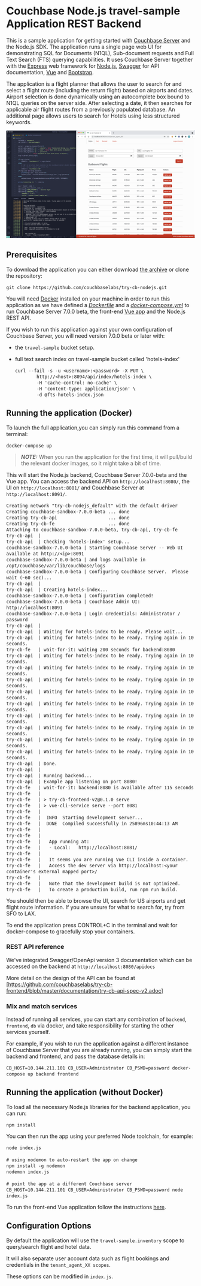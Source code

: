 # Couchbase Node.js travel-sample Application REST Backend


This is a sample application for getting started with [Couchbase Server] and the Node.js SDK.
The application runs a single page web UI for demonstrating SQL for Documents (N1QL), Sub-document requests and Full Text Search (FTS) querying capabilities.
It uses Couchbase Server together with the [Express] web framework for [Node.js], [Swagger] for API documentation, [Vue] and [Bootstrap].

The application is a flight planner that allows the user to search for and select a flight route (including the return flight) based on airports and dates.
Airport selection is done dynamically using an autocomplete box bound to N1QL queries on the server side. After selecting a date, it then searches
for applicable air flight routes from a previously populated database. An additional page allows users to search for Hotels using less structured keywords.

![Application](app.png)

## Prerequisites

To download the application you can either download [the archive](https://github.com/couchbaselabs/try-cb-nodejs/archive/master.zip) or clone the repository:

```
git clone https://github.com/couchbaselabs/try-cb-nodejs.git
```

You will need [Docker](https://docs.docker.com/get-docker/) installed on your machine in order to run this application as we have defined a [_Dockerfile_](Dockerfile) and a [_docker-compose.yml_](docker-compose.yml) to run Couchbase Server 7.0.0 beta, the front-end [Vue app](https://github.com/couchbaselabs/try-cb-frontend-v2.git) and the Node.js REST API.

If you wish to run this application against your own configuration of Couchbase Server, you will need version 7.0.0 beta or later with:

* the `travel-sample` bucket setup.
* full text search index on travel-sample bucket called 'hotels-index'

    ```
    curl --fail -s -u <username>:<password> -X PUT \
            http://<host>:8094/api/index/hotels-index \
            -H 'cache-control: no-cache' \
            -H 'content-type: application/json' \
            -d @fts-hotels-index.json
    ```

## Running the application (Docker)

To launch the full application,you can simply run this command from a terminal:

```
docker-compose up
```

> **_NOTE:_** When you run the application for the first time, it will pull/build the relevant docker images, so it might take a bit of time.

This will start the Node.js backend, Couchbase Server 7.0.0-beta and the Vue app.
You can access the backend API on `http://localhost:8080/`, the UI on `http://localhost:8081/` and Couchbase Server at `http://localhost:8091/`.

```
Creating network "try-cb-nodejs_default" with the default driver
Creating couchbase-sandbox-7.0.0-beta ... done
Creating try-cb-api                   ... done
Creating try-cb-fe                    ... done
Attaching to couchbase-sandbox-7.0.0-beta, try-cb-api, try-cb-fe
try-cb-api  |
try-cb-api  | Checking 'hotels-index' setup...
couchbase-sandbox-7.0.0-beta | Starting Couchbase Server -- Web UI available at http://<ip>:8091
couchbase-sandbox-7.0.0-beta | and logs available in /opt/couchbase/var/lib/couchbase/logs
couchbase-sandbox-7.0.0-beta | Configuring Couchbase Server.  Please wait (~60 sec)...
try-cb-api  |
try-cb-api  | Creating hotels-index...
couchbase-sandbox-7.0.0-beta | Configuration completed!
couchbase-sandbox-7.0.0-beta | Couchbase Admin UI: http://localhost:8091
couchbase-sandbox-7.0.0-beta | Login credentials: Administrator / password
try-cb-api  |
try-cb-api  | Waiting for hotels-index to be ready. Please wait...
try-cb-api  | Waiting for hotels-index to be ready. Trying again in 10 seconds.
try-cb-fe   | wait-for-it: waiting 200 seconds for backend:8080
try-cb-api  | Waiting for hotels-index to be ready. Trying again in 10 seconds.
try-cb-api  | Waiting for hotels-index to be ready. Trying again in 10 seconds.
try-cb-api  | Waiting for hotels-index to be ready. Trying again in 10 seconds.
try-cb-api  | Waiting for hotels-index to be ready. Trying again in 10 seconds.
try-cb-api  | Waiting for hotels-index to be ready. Trying again in 10 seconds.
try-cb-api  | Waiting for hotels-index to be ready. Trying again in 10 seconds.
try-cb-api  | Waiting for hotels-index to be ready. Trying again in 10 seconds.
try-cb-api  | Waiting for hotels-index to be ready. Trying again in 10 seconds.
try-cb-api  | Waiting for hotels-index to be ready. Trying again in 10 seconds.
try-cb-api  | Done.
try-cb-api  |
try-cb-api  | Running backend...
try-cb-api  | Example app listening on port 8080!
try-cb-fe   | wait-for-it: backend:8080 is available after 115 seconds
try-cb-fe   |
try-cb-fe   | > try-cb-frontend-v2@0.1.0 serve
try-cb-fe   | > vue-cli-service serve --port 8081
try-cb-fe   |
try-cb-fe   |  INFO  Starting development server...
try-cb-fe   |  DONE  Compiled successfully in 25896ms10:44:13 AM
try-cb-fe   |
try-cb-fe   |
try-cb-fe   |   App running at:
try-cb-fe   |   - Local:   http://localhost:8081/
try-cb-fe   |
try-cb-fe   |   It seems you are running Vue CLI inside a container.
try-cb-fe   |   Access the dev server via http://localhost:<your container's external mapped port>/
try-cb-fe   |
try-cb-fe   |   Note that the development build is not optimized.
try-cb-fe   |   To create a production build, run npm run build.
```

You should then be able to browse the UI, search for US airports and get flight route information. If you are unsure for what to search for, try from SFO to LAX.

To end the application press CONTROL+C in the terminal and wait for docker-compose to gracefully stop your containers.

### REST API reference

We've integrated Swagger/OpenApi version 3 documentation which can be accessed on the backend at `http://localhost:8080/apidocs`

More detail on the design of the API can be found  at [https://github.com/couchbaselabs/try-cb-frontend/blob/master/documentation/try-cb-api-spec-v2.adoc]

### Mix and match services

Instead of running all services, you can start any combination of `backend`, `frontend`, `db` via docker, and take responsibility for starting the other services yourself.

For example, if you wish to run the application against a different instance of Couchbase Server that you are already running, you can simply start the backend and frontend, and pass the database details in:

```
CB_HOST=10.144.211.101 CB_USER=Administrator CB_PSWD=password docker-compose up backend frontend
```

## Running the application (without Docker)

To load all the necessary Node.js libraries for the backend application, you can run:

```
npm install
```

You can then run the app using your preferred Node toolchain, for example:

```
node index.js

# using nodemon to auto-restart the app on change
npm install -g nodemon
nodemon index.js

# point the app at a different Couchbase server
CB_HOST=10.144.211.101 CB_USER=Administrator CB_PSWD=password node index.js
```

To run the front-end Vue application follow the instructions [here](https://github.com/couchbaselabs/try-cb-frontend-v2).

## Configuration Options

By default the application will use the `travel-sample.inventory` scope to query/search flight and hotel data.

It will also separate user account data such as flight bookings and credentials in the `tenant_agent_XX scopes`.

These options can be modified in `index.js`.

[Couchbase Server]: https://www.couchbase.com/
[Node.js SDK]: https://docs.couchbase.com/nodejs-sdk/current/hello-world/overview.html
[Express]: https://expressjs.com/
[Node.js]: https://nodejs.org/
[Swagger]: https://swagger.io/resources/open-api/
[Vue]: https://vuejs.org/
[Bootstrap]: https://getbootstrap.com/
